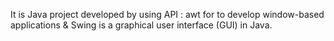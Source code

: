 It is Java project developed by using API : awt for to develop window-based applications & Swing is a graphical user interface (GUI)  in Java.
